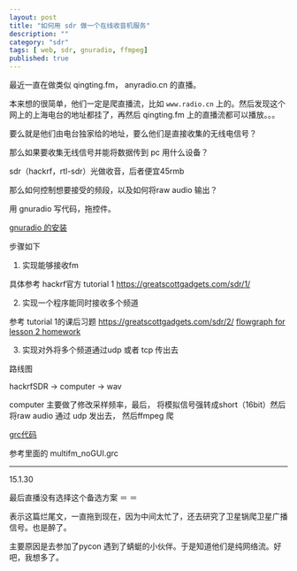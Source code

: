 ```yaml
---
layout: post
title: "如何用 sdr 做一个在线收音机服务"
description: ""
category: "sdr"
tags: [ web, sdr, gnuradio, ffmpeg]
published: true
---
```


最近一直在做类似 qingting.fm， anyradio.cn 的直播。

本来想的很简单，他们一定是爬直播流，比如 `www.radio.cn` 上的。然后发现这个网上的上海电台的地址都挂了，再然后 qingting.fm 上的直播流都可以播放。。。

要么就是他们由电台独家给的地址，要么他们是直接收集的无线电信号？

那么如果要收集无线信号并能将数据传到 pc 用什么设备？

sdr（hackrf，rtl-sdr）光做收音，后者便宜45rmb

那么如何控制想要接受的频段，以及如何将raw audio 输出？

用 gnuradio 写代码，拖控件。

[gnuradio 的安装]()

步骤如下 

1. 实现能够接收fm

具体参考 hackrf官方 tutorial 1 https://greatscottgadgets.com/sdr/1/

2. 实现一个程序能同时接收多个频道 

参考 tutorial 1的课后习题 https://greatscottgadgets.com/sdr/2/  [flowgraph for lesson 2 homework](https://greatscottgadgets.com/sdr/grc/lesson2.grc)

3. 实现对外将多个频道通过udp 或者 tcp 传出去

路线图

hackrfSDR -> computer -> wav

computer 主要做了修改采样频率，最后， 将模拟信号强转成short（16bit）然后将raw audio 通过 udp 发出去， 然后ffmpeg 爬

[grc代码](https://github.com/caorong/testgrc)

参考里面的 multifm_noGUI.grc 

---

15.1.30

最后直播没有选择这个备选方案 ＝ ＝

表示这篇烂尾文，一直拖到现在，因为中间太忙了，还去研究了卫星锅爬卫星广播信号。也是醉了。

主要原因是去参加了pycon 遇到了蜻蜓的小伙伴。于是知道他们是纯网络流。好吧，我想多了。

